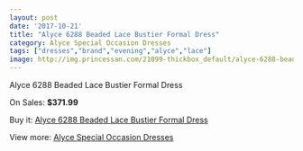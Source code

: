 ```yaml
---
layout: post
date: '2017-10-21'
title: "Alyce 6288 Beaded Lace Bustier Formal Dress"
category: Alyce Special Occasion Dresses
tags: ["dresses","brand","evening","alyce","lace"]
image: http://img.princessan.com/21099-thickbox_default/alyce-6288-beaded-lace-bustier-formal-dress.jpg
---
```

Alyce 6288 Beaded Lace Bustier Formal Dress

On Sales: **$371.99**
<a href="https://www.princessan.com/en/9553-alyce-6288-beaded-lace-bustier-formal-dress.html"><amp-img layout="responsive" width="600" height="600" src="//img.princessan.com/21099-thickbox_default/alyce-6288-beaded-lace-bustier-formal-dress.jpg" alt="Alyce 6288 Beaded Lace Bustier Formal Dress 0" /></a>

Buy it: [Alyce 6288 Beaded Lace Bustier Formal Dress](https://www.princessan.com/en/9553-alyce-6288-beaded-lace-bustier-formal-dress.html "Alyce 6288 Beaded Lace Bustier Formal Dress")

View more: [Alyce Special Occasion Dresses](https://www.princessan.com/en/77- "Alyce Special Occasion Dresses")